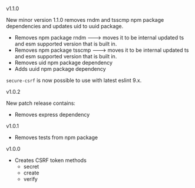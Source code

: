 v1.1.0

New minor version 1.1.0 removes rndm and tsscmp npm package dependencies and updates uid to uuid package.

- Removes npm package rndm ---> moves it to be internal updated ts and esm supported version that is built in.
- Removes npm package tsscmp ---> moves it to be internal updated ts and esm supported version that is built in.
- Removes uid npm package dependency
- Adds uuid npm package dependency

`secure-csrf` is now possible to use with latest eslint 9.x.

v1.0.2

New patch release contains:

- Removes express dependency

v1.0.1

- Removes tests from npm package

v1.0.0

-   Creates CSRF token methods
    - secret
    - create
    - verify
